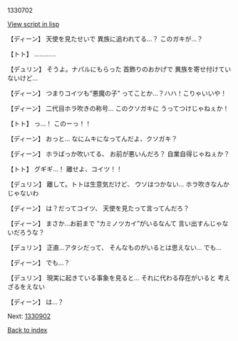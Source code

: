 1330702

[View script in lisp](../scripts/1330702.txt)

【ディーン】
天使を見たせいで
異族に追われてる…？
このガキが…？

【トト】
…………

【デュリン】
そうよ。ナパルにもらった
首飾りのおかげで
異族を寄せ付けていないけど…

【ディーン】
つまりコイツも“悪魔の子”
ってことか…？ハハ！こりゃいいや！

【ディーン】
二代目ホラ吹きの称号…
このクソガキに
うってつけじゃねぇか！

【トト】
っ…！
このーっ！！

【ディーン】
おっと…
なにムキになってんだよ、クソガキ？

【ディーン】
ホラばっか吹いてる、
お前が悪いんだろ？
自業自得じゃねぇか？

【トト】
グギギ…！
離せよ、コイツ！！

【デュリン】
離して。トトは生意気だけど、
ウソはつかない…
ホラ吹きなんかじゃないわ

【ディーン】
は？だってコイツ、
天使を見たって言ってんだろ？

【ディーン】
まさか…お前まで
“カミノツカイ”がいるなんて
言い出すんじゃないだろうな？

【デュリン】
正直…アタシだって、
そんなものがいるとは思えない…
でも…

【ディーン】
でも…？

【デュリン】
現実に起きている事象を見ると…
それに代わる存在がいると
考えざるをえない

【ディーン】
は…？

Next: [1330902](1330902.md)

[Back to index](index.md)
